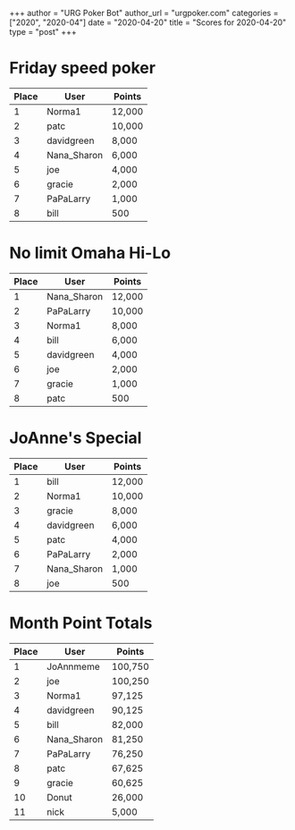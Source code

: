 +++
author = "URG Poker Bot"
author_url = "urgpoker.com"
categories = ["2020", "2020-04"]
date = "2020-04-20"
title = "Scores for 2020-04-20"
type = "post"
+++
# Friday speed poker

| Place | User | Points |
|-------|------|--------|
| 1 | Norma1 | 12,000 |
| 2 | patc | 10,000 |
| 3 | davidgreen | 8,000 |
| 4 | Nana_Sharon | 6,000 |
| 5 | joe | 4,000 |
| 6 | gracie | 2,000 |
| 7 | PaPaLarry | 1,000 |
| 8 | bill | 500 |

# No limit Omaha Hi-Lo

| Place | User | Points |
|-------|------|--------|
| 1 | Nana_Sharon | 12,000 |
| 2 | PaPaLarry | 10,000 |
| 3 | Norma1 | 8,000 |
| 4 | bill | 6,000 |
| 5 | davidgreen | 4,000 |
| 6 | joe | 2,000 |
| 7 | gracie | 1,000 |
| 8 | patc | 500 |

# JoAnne's Special

| Place | User | Points |
|-------|------|--------|
| 1 | bill | 12,000 |
| 2 | Norma1 | 10,000 |
| 3 | gracie | 8,000 |
| 4 | davidgreen | 6,000 |
| 5 | patc | 4,000 |
| 6 | PaPaLarry | 2,000 |
| 7 | Nana_Sharon | 1,000 |
| 8 | joe | 500 |

# Month Point Totals

| Place | User | Points |
|-------|------|--------|
| 1 | JoAnnmeme | 100,750 |
| 2 | joe | 100,250 |
| 3 | Norma1 | 97,125 |
| 4 | davidgreen | 90,125 |
| 5 | bill | 82,000 |
| 6 | Nana_Sharon | 81,250 |
| 7 | PaPaLarry | 76,250 |
| 8 | patc | 67,625 |
| 9 | gracie | 60,625 |
| 10 | Donut | 26,000 |
| 11 | nick | 5,000 |
